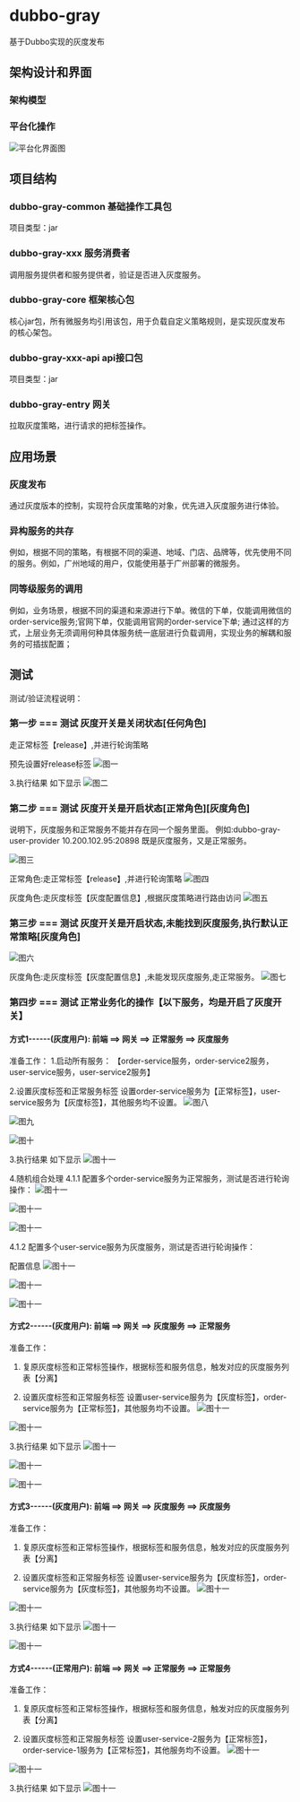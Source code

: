 # dubbo-gray
基于Dubbo实现的灰度发布

## 架构设计和界面

### 架构模型

### 平台化操作
![平台化界面图](https://raw.githubusercontent.com/JeromeLiuLly/dubbo-gray/master/img/平台化操作.png)

## 项目结构
### dubbo-gray-common 基础操作工具包
项目类型：jar

### dubbo-gray-xxx 服务消费者
调用服务提供者和服务提供者，验证是否进入灰度服务。

### dubbo-gray-core 框架核心包
核心jar包，所有微服务均引用该包，用于负载自定义策略规则，是实现灰度发布的核心架包。

### dubbo-gray-xxx-api api接口包
项目类型：jar

### dubbo-gray-entry 网关
拉取灰度策略，进行请求的把标签操作。

## 应用场景

### 灰度发布
通过灰度版本的控制，实现符合灰度策略的对象，优先进入灰度服务进行体验。

### 异构服务的共存
例如，根据不同的策略，有根据不同的渠道、地域、门店、品牌等，优先使用不同的服务。例如，广州地域的用户，仅能使用基于广州部署的微服务。

### 同等级服务的调用
例如，业务场景，根据不同的渠道和来源进行下单。微信的下单，仅能调用微信的order-service服务;官网下单，仅能调用官网的order-service下单;
通过这样的方式，上层业务无须调用何种具体服务统一底层进行负载调用，实现业务的解耦和服务的可插拔配置；

## 测试
测试/验证流程说明：

### 第一步 === 测试 灰度开关是关闭状态[任何角色]
走正常标签【release】,并进行轮询策略

预先设置好release标签
![图一](https://raw.githubusercontent.com/JeromeLiuLly/dubbo-gray/master/img/第一步-release-1.png)

3.执行结果
  如下显示
![图二](https://raw.githubusercontent.com/JeromeLiuLly/dubbo-gray/master/img/第一步-release-result.png)

### 第二步 === 测试 灰度开关是开启状态[正常角色][灰度角色]
说明下，灰度服务和正常服务不能并存在同一个服务里面。
例如:dubbo-gray-user-provider 10.200.102.95:20898 既是灰度服务，又是正常服务。

![图三](https://raw.githubusercontent.com/JeromeLiuLly/dubbo-gray/master/img/第二步-正常角色-release.png)

正常角色:走正常标签【release】,并进行轮询策略
![图四](https://raw.githubusercontent.com/JeromeLiuLly/dubbo-gray/master/img/第二步-正常角色-release-result.png)

灰度角色:走灰度标签【灰度配置信息】,根据灰度策略进行路由访问
![图五](https://raw.githubusercontent.com/JeromeLiuLly/dubbo-gray/master/img/第二步-灰度角色-gray.png)

### 第三步 === 测试 灰度开关是开启状态,未能找到灰度服务,执行默认正常策略[灰度角色]
![图六](https://raw.githubusercontent.com/JeromeLiuLly/dubbo-gray/master/img/第三步-灰度角色-release.png)

灰度角色:走灰度标签【灰度配置信息】,未能发现灰度服务,走正常服务。
![图七](https://raw.githubusercontent.com/JeromeLiuLly/dubbo-gray/master/img/第三步-灰度角色-release-result.png)

### 第四步 === 测试 正常业务化的操作【以下服务，均是开启了灰度开关】

#### 方式1------(灰度用户): 前端 ==> 网关 ==> 正常服务 ==> 灰度服务

准备工作：
1.启动所有服务：
【order-service服务，order-service2服务，user-service服务，user-service2服务】

2.设置灰度标签和正常服务标签
 设置order-service服务为【正常标签】，user-service服务为【灰度标签】，其他服务均不设置。
![图八](https://raw.githubusercontent.com/JeromeLiuLly/dubbo-gray/master/img/第四步-灰度角色-1.png)

![图九](https://raw.githubusercontent.com/JeromeLiuLly/dubbo-gray/master/img/第四步-灰度角色-2.png)

![图十](https://raw.githubusercontent.com/JeromeLiuLly/dubbo-gray/master/img/第四步-灰度角色-3.png)

3.执行结果
  如下显示
![图十一](https://raw.githubusercontent.com/JeromeLiuLly/dubbo-gray/master/img/第四步-灰度角色-result.png)

4.随机组合处理
4.1.1 配置多个order-service服务为正常服务，测试是否进行轮询操作：
![图十一](https://raw.githubusercontent.com/JeromeLiuLly/dubbo-gray/master/img/第四步-随机策略-1-1.png)

![图十一](https://raw.githubusercontent.com/JeromeLiuLly/dubbo-gray/master/img/第四步-随机策略-1-2.png)

![图十一](https://raw.githubusercontent.com/JeromeLiuLly/dubbo-gray/master/img/第四步-随机策略-1-3.png)

4.1.2	配置多个user-service服务为灰度服务，测试是否进行轮询操作：

配置信息
![图十一](https://raw.githubusercontent.com/JeromeLiuLly/dubbo-gray/master/img/第四步-随机策略-2-1.png)

![图十一](https://raw.githubusercontent.com/JeromeLiuLly/dubbo-gray/master/img/第四步-随机策略-2-2.png)

![图十一](https://raw.githubusercontent.com/JeromeLiuLly/dubbo-gray/master/img/第四步-随机策略-2-3.png)


#### 方式2------(灰度用户): 前端 ==> 网关 ==> 灰度服务 ==> 正常服务

准备工作：
1.	复原灰度标签和正常标签操作，根据标签和服务信息，触发对应的灰度服务列表【分离】

2.	设置灰度标签和正常服务标签
 设置user-service服务为【灰度标签】，order-service服务为【正常标签】，其他服务均不设置。
![图十一](https://raw.githubusercontent.com/JeromeLiuLly/dubbo-gray/master/img/第五步-灰度角色-1.png)

![图十一](https://raw.githubusercontent.com/JeromeLiuLly/dubbo-gray/master/img/第五步-灰度角色-2.png)

3.执行结果
  如下显示
![图十一](https://raw.githubusercontent.com/JeromeLiuLly/dubbo-gray/master/img/第五步-灰度角色-3.png)

![图十一](https://raw.githubusercontent.com/JeromeLiuLly/dubbo-gray/master/img/第五步-灰度角色-4.png)

![图十一](https://raw.githubusercontent.com/JeromeLiuLly/dubbo-gray/master/img/第五步-灰度角色-5.png)


#### 方式3------(灰度用户): 前端 ==> 网关 ==> 灰度服务 ==> 灰度服务

准备工作：
1.	复原灰度标签和正常标签操作，根据标签和服务信息，触发对应的灰度服务列表【分离】

2.	设置灰度标签和正常服务标签
 设置user-service服务为【灰度标签】，order-service服务为【灰度标签】，其他服务均不设置。
![图十一](https://raw.githubusercontent.com/JeromeLiuLly/dubbo-gray/master/img/第六步-灰度角色-1.png)

![图十一](https://raw.githubusercontent.com/JeromeLiuLly/dubbo-gray/master/img/第六步-灰度角色-2.png)

3.执行结果
  如下显示
![图十一](https://raw.githubusercontent.com/JeromeLiuLly/dubbo-gray/master/img/第六步-灰度角色-3.png)

![图十一](https://raw.githubusercontent.com/JeromeLiuLly/dubbo-gray/master/img/第六步-灰度角色-4.png)

#### 方式4------(正常用户): 前端 ==> 网关 ==> 正常服务 ==> 正常服务

准备工作：
1.	复原灰度标签和正常标签操作，根据标签和服务信息，触发对应的灰度服务列表【分离】

2.	设置灰度标签和正常服务标签
 设置user-service-2服务为【正常标签】，order-service-1服务为【正常标签】，其他服务均不设置。
![图十一](https://raw.githubusercontent.com/JeromeLiuLly/dubbo-gray/master/img/第七步-正常角色-1.png)

![图十一](https://raw.githubusercontent.com/JeromeLiuLly/dubbo-gray/master/img/第七步-正常角色-2.png)

3.执行结果
  如下显示
![图十一](https://raw.githubusercontent.com/JeromeLiuLly/dubbo-gray/master/img/第七步-正常角色-3.png)